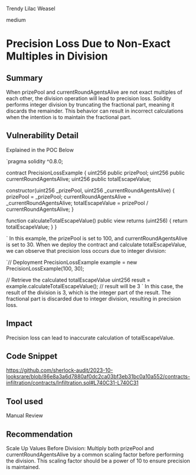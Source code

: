 Trendy Lilac Weasel

medium

# Precision Loss Due to Non-Exact Multiples in Division
## Summary
When prizePool and currentRoundAgentsAlive are not exact multiples of each other, the division operation will lead to precision loss. Solidity performs integer division by truncating the fractional part, meaning it discards the remainder. This behavior can result in incorrect calculations when the intention is to maintain the fractional part.


## Vulnerability Detail
Explained in the POC Below

`pragma solidity ^0.8.0;

contract PrecisionLossExample {
uint256 public prizePool;
uint256 public currentRoundAgentsAlive;
uint256 public totalEscapeValue;

constructor(uint256 _prizePool, uint256 _currentRoundAgentsAlive) {
    prizePool = _prizePool;
    currentRoundAgentsAlive = _currentRoundAgentsAlive;
    totalEscapeValue = prizePool / currentRoundAgentsAlive;
}

function calculateTotalEscapeValue() public view returns (uint256) {
    return totalEscapeValue;
}
}

`
In this example, the prizePool is set to 100, and currentRoundAgentsAlive is set to 30. When we deploy the contract and calculate totalEscapeValue, we can observe that precision loss occurs due to integer division:

`// Deployment
PrecisionLossExample example = new PrecisionLossExample(100, 30);

// Retrieve the calculated totalEscapeValue
uint256 result = example.calculateTotalEscapeValue(); // result will be 3
`
In this case, the result of the division is 3, which is the integer part of the result. The fractional part is discarded due to integer division, resulting in precision loss.


## Impact
Precision loss can lead to inaccurate calculation of totalEscapeValue.
## Code Snippet
https://github.com/sherlock-audit/2023-10-looksrare/blob/86e8a3a6d7880af0dc2ca03bf3eb31bc0a10a552/contracts-infiltration/contracts/Infiltration.sol#L740C31-L740C31
## Tool used

Manual Review

## Recommendation
Scale Up Values Before Division: Multiply both prizePool and currentRoundAgentsAlive by a common scaling factor before performing the division. This scaling factor should be a power of 10 to ensure precision is maintained.